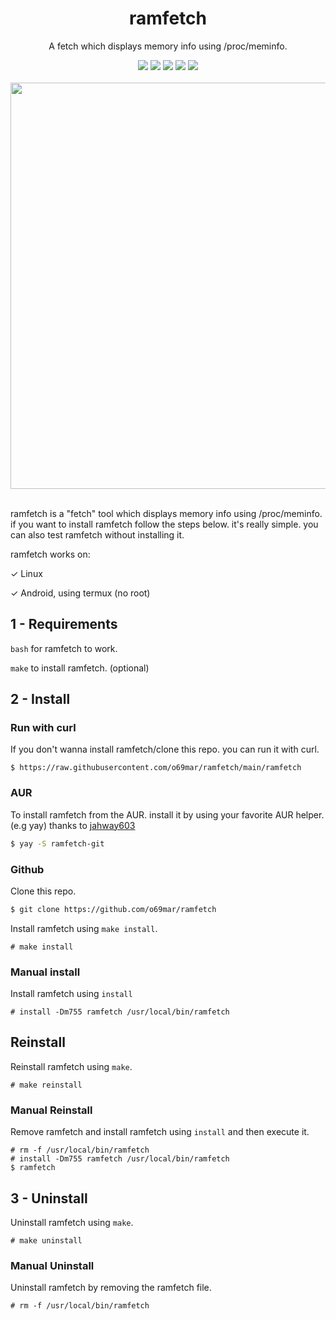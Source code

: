 <div align="center">
  <div>
    <h1>ramfetch</h1>
    <p>A fetch which displays memory info using /proc/meminfo.</p>
    <img src="https://img.shields.io/github/license/gentoo-btw/ramfetch?style=flat-square&logo=license">
    <img src="https://shields.io/badge/made-with%20%20sh-green?style=flat-square&color=d5c4a1&labelColor=1d2021">
    <img src="https://img.shields.io/github/forks/gentoo-btw/ramfetch?style=flat-square">
    <img src="https://img.shields.io/github/stars/gentoo-btw/ramfetch?style=flat-square">
    <img src="https://img.shields.io/aur/version/ramfetch-git?color=1793d1&logo=arch-linux&style=flat-square">
  </div>
  <div>
<br>
<img width="650" src="https://user-images.githubusercontent.com/119129086/211141175-16e174d4-4912-4998-95b5-7a8b5f381c3d.png">
</div>
</div>
<br>

ramfetch is a "fetch" tool which displays memory info using /proc/meminfo. if you want to install ramfetch follow the steps below. it's really simple. you can also test ramfetch without installing it.

ramfetch works on:

&check; Linux

&check; Android, using termux (no root)


## 1 - Requirements

`bash` for ramfetch to work.

`make` to install ramfetch. (optional)


## 2 - Install

### Run with curl
If you don't wanna install ramfetch/clone this repo. you can run it with curl.
```ocmal
$ https://raw.githubusercontent.com/o69mar/ramfetch/main/ramfetch
```

### AUR
To install ramfetch from the AUR. install it by using your favorite AUR helper. (e.g yay) thanks to [jahway603](https://github.com/jahway603)
```bash
$ yay -S ramfetch-git
```

### Github
Clone this repo.
```ocaml
$ git clone https://github.com/o69mar/ramfetch
```
Install ramfetch using `make install`.
```ocmal
# make install
```

### Manual install
Install ramfetch using `install`
```ocmal
# install -Dm755 ramfetch /usr/local/bin/ramfetch
```
## Reinstall
Reinstall ramfetch using `make`.
```ocmal
# make reinstall
```

### Manual Reinstall
Remove ramfetch and install ramfetch using `install` and then execute it.
```ocmal
# rm -f /usr/local/bin/ramfetch
# install -Dm755 ramfetch /usr/local/bin/ramfetch
$ ramfetch
```

## 3 - Uninstall
Uninstall ramfetch using `make`.
```ocmal
# make uninstall
```
### Manual Uninstall
Uninstall ramfetch by removing the ramfetch file.
```ocmal
# rm -f /usr/local/bin/ramfetch
```
